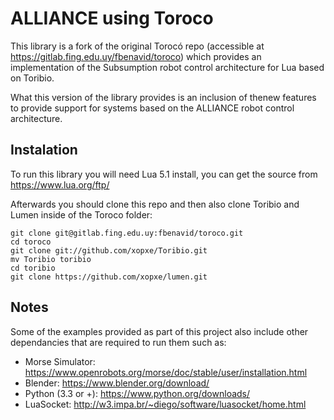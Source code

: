 # ALLIANCE using Toroco

This library is a fork of the original Torocó repo (accessible at https://gitlab.fing.edu.uy/fbenavid/toroco) which provides an implementation of the Subsumption robot control architecture for Lua based on Toribio.

What this version of the library provides is an inclusion of thenew features to provide support for systems based on the ALLIANCE robot control architecture.

## Instalation

To run this library you will need Lua 5.1 install, you can get the source from https://www.lua.org/ftp/

Afterwards you should clone this repo and then also clone Toribio and Lumen inside of the Toroco folder:

```
git clone git@gitlab.fing.edu.uy:fbenavid/toroco.git
cd toroco
git clone git://github.com/xopxe/Toribio.git
mv Toribio toribio
cd toribio 
git clone https://github.com/xopxe/lumen.git
```

## Notes

Some of the examples provided as part of this project also include other dependancies that are required to run them such as:

- Morse Simulator: https://www.openrobots.org/morse/doc/stable/user/installation.html
- Blender: https://www.blender.org/download/
- Python (3.3 or +): https://www.python.org/downloads/
- LuaSocket: http://w3.impa.br/~diego/software/luasocket/home.html